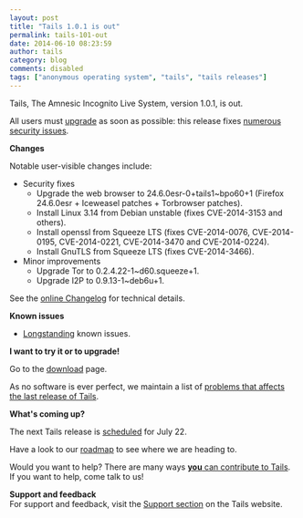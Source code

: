 ```yaml
---
layout: post
title: "Tails 1.0.1 is out"
permalink: tails-101-out
date: 2014-06-10 08:23:59
author: tails
category: blog
comments: disabled
tags: ["anonymous operating system", "tails", "tails releases"]
---
```


Tails, The Amnesic Incognito Live System, version 1.0.1, is out.

All users must [upgrade](https://tails.boum.org/doc/first_steps/upgrade/) as soon as possible: this release fixes [numerous security issues](https://tails.boum.org/security/Numerous_security_holes_in_1.0/).

**Changes**

Notable user-visible changes include:

-   Security fixes
    -   Upgrade the web browser to 24.6.0esr-0+tails1\~bpo60+1 (Firefox 24.6.0esr + Iceweasel patches + Torbrowser patches).
    -   Install Linux 3.14 from Debian unstable (fixes CVE-2014-3153 and others).
    -   Install openssl from Squeeze LTS (fixes CVE-2014-0076, CVE-2014-0195, CVE-2014-0221, CVE-2014-3470 and CVE-2014-0224).
    -   Install GnuTLS from Squeeze LTS (fixes CVE-2014-3466).
-   Minor improvements
    -   Upgrade Tor to 0.2.4.22-1\~d60.squeeze+1.
    -   Upgrade I2P to 0.9.13-1\~deb6u+1.

See the [online Changelog](https://git-tails.immerda.ch/tails/plain/debian/changelog) for technical details.

**Known issues**

-   [Longstanding](https://tails.boum.org/support/known_issues/) known issues.

**I want to try it or to upgrade!**

Go to the [download](https://tails.boum.org/download/) page.

As no software is ever perfect, we maintain a list of [problems that affects the last release of Tails](https://tails.boum.org/support/known_issues/).

**What's coming up?**

The next Tails release is [scheduled](https://tails.boum.org/contribute/calendar/) for July 22.

Have a look to our [roadmap](https://labs.riseup.net/code/projects/tails/roadmap) to see where we are heading to.

Would you want to help? There are many ways [**you** can contribute to Tails](https://tails.boum.org/contribute/). If you want to help, come talk to us!

**Support and feedback**  
 For support and feedback, visit the [Support section](https://tails.boum.org/support/) on the Tails website.
